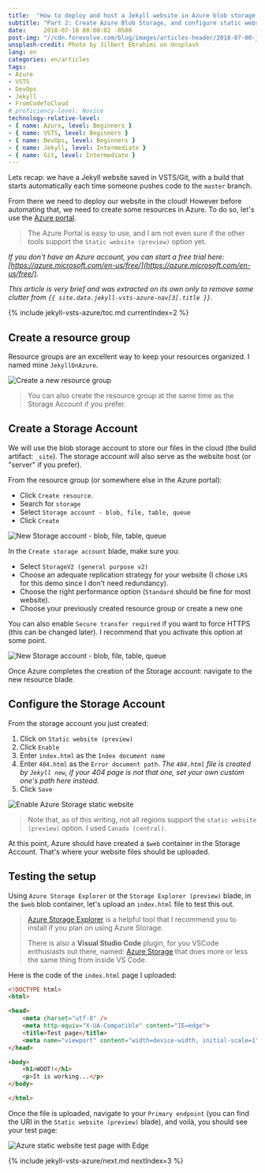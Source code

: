 ```yaml
---
title:  "How to deploy and host a Jekyll website in Azure blob storage using a VSTS continuous deployment pipeline"
subtitle: "Part 2: Create Azure Blob Storage, and configure static website"
date:     2018-07-10 00:00:02 -0500
post-img: "//cdn.forevolve.com/blog/images/articles-header/2018-07-00-jekyll-vsts-azure-v3.jpg"
unsplash-credit: Photo by Jilbert Ebrahimi on Unsplash
lang: en
categories: en/articles
tags: 
- Azure
- VSTS
- DevOps
- Jekyll
- FromCodeToCloud
# proficiency-level: Novice
technology-relative-level:
- { name: Azure, level: Beginners }
- { name: VSTS, level: Beginners }
- { name: DevOps, level: Beginners }
- { name: Jekyll, level: Intermediate }
- { name: Git, level: Intermediate }
---
```


Lets recap: we have a Jekyll website saved in VSTS/Git, with a build that starts automatically each time someone pushes code to the `master` branch.

From there we need to deploy our website in the cloud!
However before automating that, we need to create some resources in Azure.
To do so, let's use the [Azure portal](https://portal.azure.com/).<!--more-->

> The Azure Portal is easy to use, and I am not even sure if the other tools support the `Static website (preview)` option yet.

_If you don't have an Azure account, you can start a free trial here: [https://azure.microsoft.com/en-us/free/](https://azure.microsoft.com/en-us/free/)._

_This article is very brief and was extracted on its own only to remove some clutter from `{{ site.data.jekyll-vsts-azure-nav[3].title }}`._

{% include jekyll-vsts-azure/toc.md currentIndex=2 %}

## Create a resource group

Resource groups are an excellent way to keep your resources organized. I named mine `JekyllOnAzure`.

![Create a new resource group](//cdn.forevolve.com/blog/images/2018/Azure-new-resource-group.png)

> You can also create the resource group at the same time as the Storage Account if you prefer.

## Create a Storage Account

We will use the blob storage account to store our files in the cloud (the build artifact: `_site`).
The storage account will also serve as the website host (or "server" if you prefer).

From the resource group (or somewhere else in the Azure portal):

- Click `Create resource`.
- Search for `storage`
- Select `Storage account - blob, file, table, queue`
- Click `Create`

![New Storage account - blob, file, table, queue](//cdn.forevolve.com/blog/images/2018/Azure-new-storage-account-blob-file-table-queue.png)

In the `Create storage account` blade, make sure you:

- Select `StorageV2 (general purpose v2)`
- Choose an adequate replication strategy for your website (I chose `LRS` for this demo since I don't need redundancy).
- Choose the right performance option (`Standard` should be fine for most website).
- Choose your previously created resource group or create a new one

You can also enable `Secure transfer required` if you want to force HTTPS (this can be changed later). I recommend that you activate this option at some point.

![New Storage account - blob, file, table, queue](//cdn.forevolve.com/blog/images/2018/Azure-new-storage-account-blob-file-table-queue-options.png)

Once Azure completes the creation of the Storage account: navigate to the new resource blade.

## Configure the Storage Account

From the storage account you just created:

1.  Click on `Static website (preview)`
1.  Click `Enable`
1.  Enter `index.html` as the `Index document name`
1.  Enter `404.html` as the `Error document path`. _The `404.html` file is created by `Jekyll new`, if your 404 page is not that one, set your own custom one's path here instead._
1.  Click `Save`

![Enable Azure Storage static website](//cdn.forevolve.com/blog/images/2018/Azure-storage-enable-static-website.png)

> Note that, as of this writing, not all regions support the `static website (preview)` option. I used `Canada (central)`.

At this point, Azure should have created a `$web` container in the Storage Account.
That's where your website files should be uploaded.

## Testing the setup

Using `Azure Storage Explorer` or the `Storage Explorer (preview)` blade, in the `$web` blob container, let's upload an `index.html` file to test this out.

> [Azure Storage Explorer](https://azure.microsoft.com/en-ca/features/storage-explorer/) is a helpful tool that I recommend you to install if you plan on using Azure Storage.
>
> There is also a **Visual Studio Code** plugin, for you VSCode enthusiasts out there, named: [Azure Storage](https://marketplace.visualstudio.com/items?itemName=ms-azuretools.vscode-azurestorage) that does more or less the same thing from inside VS Code.

Here is the code of the `index.html` page I uploaded:

```html
<!DOCTYPE html>
<html>

<head>
    <meta charset="utf-8" />
    <meta http-equiv="X-UA-Compatible" content="IE=edge">
    <title>Test page</title>
    <meta name="viewport" content="width=device-width, initial-scale=1">
</head>

<body>
    <h1>WOOT!</h1>
    <p>It is working...</p>
</body>

</html>
```

Once the file is uploaded, navigate to your `Primary endpoint` (you can find the URI in the `Static website (preview)` blade), and voilà, you should see your test page:

![Azure static website test page with Edge](//cdn.forevolve.com/blog/images/2018/Azure-static-website-test-page-edge.png)

{% include jekyll-vsts-azure/next.md nextIndex=3 %}
